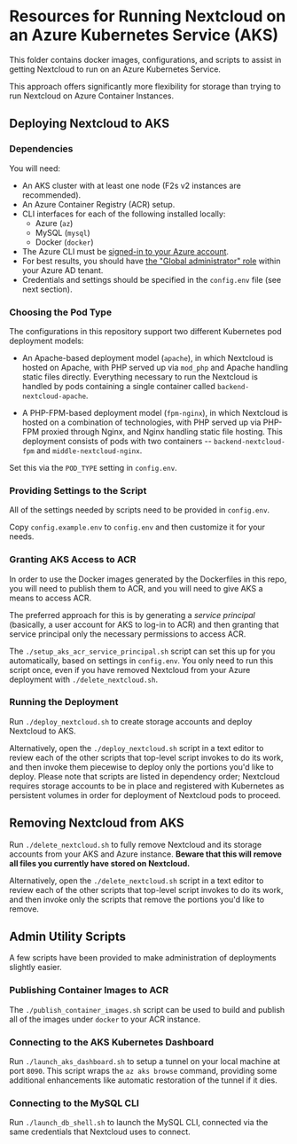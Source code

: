 # Resources for Running Nextcloud on an Azure Kubernetes Service (AKS)
This folder contains docker images, configurations, and scripts to assist in 
getting Nextcloud to run  on an Azure Kubernetes Service.

This approach offers significantly more flexibility for storage than trying to
run Nextcloud on Azure Container Instances.

## Deploying Nextcloud to AKS
### Dependencies
You will need:
- An AKS cluster with at least one node (F2s v2 instances are recommended).
- An Azure Container Registry (ACR) setup.
- CLI interfaces for each of the following installed locally:
    - Azure (`az`)
    - MySQL (`mysql`)
    - Docker (`docker`)
- The Azure CLI must be 
  [signed-in to your Azure account](https://docs.microsoft.com/en-us/cli/azure/authenticate-azure-cli).
- For best results, you should have 
  [the "Global administrator" role](https://docs.microsoft.com/en-us/azure/active-directory/users-groups-roles/directory-assign-admin-roles) 
  within your Azure AD tenant.
- Credentials and settings should be specified in the `config.env` file (see 
  next section).

### Choosing the Pod Type
The configurations in this repository support two different Kubernetes pod 
deployment models:
 - An Apache-based deployment model (`apache`), in which Nextcloud is hosted on 
   Apache, with PHP served up via `mod_php` and Apache handling static files 
   directly. Everything necessary to run the Nextcloud is handled by pods 
   containing a single container called `backend-nextcloud-apache`.

 - A PHP-FPM-based deployment model (`fpm-nginx`), in which Nextcloud is hosted 
   on a combination of technologies, with PHP served up via PHP-FPM proxied 
   through Nginx, and Nginx handling static file hosting. This deployment 
   consists of pods with two containers -- `backend-nextcloud-fpm` and 
   `middle-nextcloud-nginx`.

Set this via the `POD_TYPE` setting in `config.env`.

### Providing Settings to the Script
All of the settings needed by scripts need to be provided in `config.env`.

Copy `config.example.env` to `config.env` and then customize it for your needs.

### Granting AKS Access to ACR
In order to use the Docker images generated by the Dockerfiles in this repo, you
will need to publish them to ACR, and you will need to give AKS a means to 
access ACR.

The preferred approach for this is by generating a _service principal_ 
(basically, a user account for AKS to log-in to ACR) and then granting that
service principal only the necessary permissions to access ACR.

The `./setup_aks_acr_service_principal.sh` script can set this up for you
automatically, based on settings in `config.env`. You only need to run this 
script once, even if you have removed Nextcloud from your Azure deployment with 
`./delete_nextcloud.sh`.

### Running the Deployment
Run `./deploy_nextcloud.sh` to create storage accounts and deploy Nextcloud to 
AKS.

Alternatively, open the `./deploy_nextcloud.sh` script in a text editor to 
review each of the other scripts that top-level script invokes to do its work, 
and then invoke them piecewise to deploy only the portions you'd like to deploy.
Please note that scripts are listed in dependency order; Nextcloud requires
storage accounts to be in place and registered with Kubernetes as persistent
volumes in order for deployment of Nextcloud pods to proceed.

## Removing Nextcloud from AKS
Run `./delete_nextcloud.sh` to fully remove Nextcloud and its storage accounts
from your AKS and Azure instance. **Beware that this will remove all files you 
currently have stored on Nextcloud.**

Alternatively, open the `./delete_nextcloud.sh` script in a text editor to 
review each of the other scripts that top-level script invokes to do its work, 
and then invoke only the scripts that remove the portions you'd like to remove.

## Admin Utility Scripts
A few scripts have been provided to make administration of deployments slightly
easier.

### Publishing Container Images to ACR
The `./publish_container_images.sh` script can be used to build and publish all 
of the images under `docker` to your ACR instance.

### Connecting to the AKS Kubernetes Dashboard
Run `./launch_aks_dashboard.sh` to setup a tunnel on your local machine at port
`8090`. This script wraps the `az aks browse` command, providing some additional
enhancements like automatic restoration of the tunnel if it dies.

### Connecting to the MySQL CLI
Run `./launch_db_shell.sh` to launch the MySQL CLI, connected via the same 
credentials that Nextcloud uses to connect.
